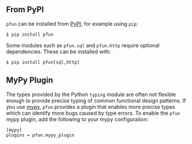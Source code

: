## From PyPI

`pfun` can be installed from [PyPI](https://pypi.org/project/pfun/), for example using `pip`:

```console
$ pip install pfun
```

Some modules such as `pfun.sql` and `pfun.http` require optional dependencies. These can be installed with:

```console
$ pip install pfun[sql,http]
```

## MyPy Plugin

The types provided by the Python `typing` module are often not flexible enough to provide
precise typing of common functional design patterns. If you use [mypy](http://mypy-lang.org/), `pfun`
provides a plugin that enables more precise types which can identify more bugs caused by
type errors. To enable the `pfun` mypy plugin,
add the following to your mypy configuration:
```
[mypy]
plugins = pfun.mypy_plugin
```
